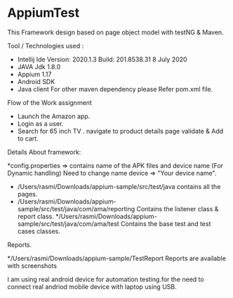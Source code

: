 # AppiumTest

This Framework design based on page object model with testNG & Maven.

Tool / Technologies used :

* Intellij Ide Version: 2020.1.3
  Build: 201.8538.31
  8 July 2020
* JAVA Jdk 1.8.0 
* Appium 1.17
* Android SDK 
* Java client 
For other maven dependency please Refer pom.xml file.

Flow of the Work assignment

* Launch the Amazon app.
* Login as a user.
* Search for 65 inch TV . navigate to product details page validate & Add to cart.


Details About framework:

*config.properties => contains name of the APK files and device name (For Dynamic handling)
Need to change name device => "Your device name".
* /Users/rasmi/Downloads/appium-sample/src/test/java
contains all the pages.
* /Users/rasmi/Downloads/appium-sample/src/test/java/com/ama/reporting
Contains the listener class & report class.
*/Users/rasmi/Downloads/appium-sample/src/test/java/com/ama/test 
Contains the base test and test cases classes.

Reports.

*/Users/rasmi/Downloads/appium-sample/TestReport Reports are available with screenshots


I am using real android device for automation testing.for the  need to connect real andriod mobile device with laptop using USB.

